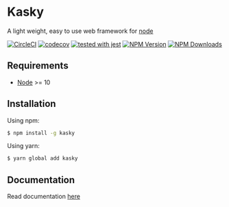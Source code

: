 # Kasky

A light weight, easy to use web framework for [node](http://nodejs.org)

[![CircleCI](https://circleci.com/gh/danprocoder/kasky.svg?style=svg)](https://circleci.com/gh/danprocoder/kasky)
[![codecov](https://codecov.io/gh/danprocoder/kasky/branch/master/graph/badge.svg)](https://codecov.io/gh/danprocoder/kasky)
[![tested with jest](https://img.shields.io/badge/tested_with-jest-99424f.svg)](https://jest.io)
[![NPM Version](https://img.shields.io/npm/v/kasky)](https://www.npmjs.com/package/kasky)
[![NPM Downloads](https://img.shields.io/npm/dm/kasky)](https://www.npmjs.com/package/kasky)

## Requirements
* [Node](http://nodejs.org) >= 10

## Installation
Using npm:
```bash
$ npm install -g kasky
```

Using yarn:
```bash
$ yarn global add kasky
```


## Documentation
Read documentation [here](https://danprocoder.github.io/kasky)
